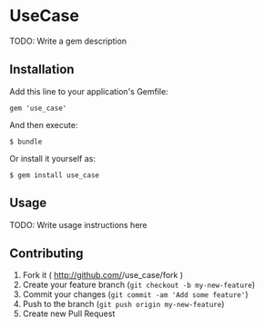 # UseCase

TODO: Write a gem description

## Installation

Add this line to your application's Gemfile:

    gem 'use_case'

And then execute:

    $ bundle

Or install it yourself as:

    $ gem install use_case

## Usage

TODO: Write usage instructions here

## Contributing

1. Fork it ( http://github.com/<my-github-username>/use_case/fork )
2. Create your feature branch (`git checkout -b my-new-feature`)
3. Commit your changes (`git commit -am 'Add some feature'`)
4. Push to the branch (`git push origin my-new-feature`)
5. Create new Pull Request

